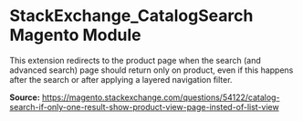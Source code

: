 StackExchange_CatalogSearch Magento Module
===

This extension redirects to the product page when the search (and advanced search) page should return only on product, even if this happens after the search or after applying a layered navigation filter.

**Source:** https://magento.stackexchange.com/questions/54122/catalog-search-if-only-one-result-show-product-view-page-insted-of-list-view